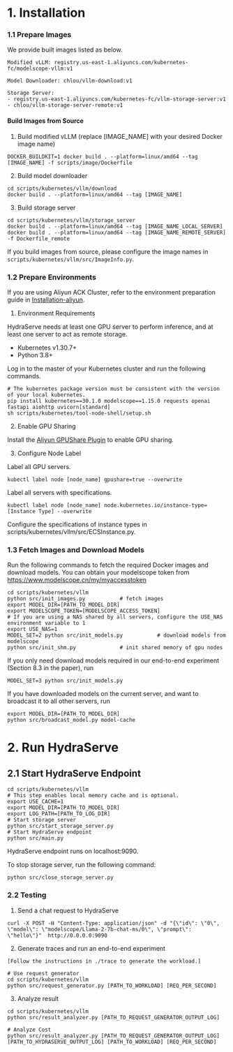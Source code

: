 # 1. Installation

### 1.1 Prepare Images

We provide built images listed as below.

```
Modified vLLM: registry.us-east-1.aliyuncs.com/kubernetes-fc/modelscope-vllm:v1

Model Downloader: chlou/vllm-download:v1

Storage Server:
- registry.us-east-1.aliyuncs.com/kubernetes-fc/vllm-storage-server:v1
- chlou/vllm-storage-server-remote:v1
```

#### Build Images from Source

1. Build modified vLLM (replace [IMAGE_NAME] with your desired Docker image name)

```
DOCKER_BUILDKIT=1 docker build . --platform=linux/amd64 --tag [IMAGE_NAME] -f scripts/image/Dockerfile
```

2. Build model downloader

```
cd scripts/kubernetes/vllm/download
docker build . --platform=linux/amd64 --tag [IMAGE_NAME]
```

3. Build storage server

```
cd scripts/kubernetes/vllm/storage_server
docker build . --platform=linux/amd64 --tag [IMAGE_NAME_LOCAL_SERVER]
docker build . --platform=linux/amd64 --tag [IMAGE_NAME_REMOTE_SERVER] -f Dockerfile_remote
```

If you build images from source, please configure the image names in `scripts/kubernetes/vllm/src/ImageInfo.py`.

### 1.2 Prepare Environments

If you are using Aliyun ACK Cluster, refer to the environment preparation guide in [Installation-aliyun](Installation-aliyun.md).

1. Environment Requirements

HydraServe needs at least one GPU server to perform inference, and at least one server to act as remote storage.
- Kubernetes v1.30.7+
- Python 3.8+

Log in to the master of your Kubernetes cluster and run the following commands.
```
# The kubernetes package version must be consistent with the version of your local kubernetes.
pip install kubernetes==30.1.0 modelscope==1.15.0 requests openai fastapi aiohttp uvicorn[standard]
sh scripts/kubernetes/tool-node-shell/setup.sh
```

2. Enable GPU Sharing

Install the [Aliyun GPUShare Plugin](https://github.com/AliyunContainerService/gpushare-scheduler-extender) to enable GPU sharing.

3. Configure Node Label
   
Label all GPU servers.
```
kubectl label node [node_name] gpushare=true --overwrite
```

Label all servers with specifications.
```
kubectl label node [node_name] node.kubernetes.io/instance-type=[Instance Type] --overwrite
```
Configure the specifications of instance types in scripts/kubernetes/vllm/src/ECSInstance.py.

### 1.3 Fetch Images and Download Models

Run the following commands to fetch the required Docker images and download models. You can obtain your modelscope token from https://www.modelscope.cn/my/myaccesstoken
```
cd scripts/kubernetes/vllm
python src/init_images.py           # fetch images
export MODEL_DIR=[PATH_TO_MODEL_DIR]
export MODELSCOPE_TOKEN=[MODELSCOPE_ACCESS_TOKEN]
# If you are using a NAS shared by all servers, configure the USE_NAS environment variable to 1
export USE_NAS=1
MODEL_SET=2 python src/init_models.py           # download models from modelscope
python src/init_shm.py              # init shared memory of gpu nodes
```

If you only need download models required in our end-to-end experiment (Section 8.3 in the paper), run
```
MODEL_SET=3 python src/init_models.py
```

If you have downloaded models on the current server, and want to broadcast it to all other servers, run
```
export MODEL_DIR=[PATH_TO_MODEL_DIR]
python src/broadcast_model.py model-cache
```

# 2. Run HydraServe

## 2.1 Start HydraServe Endpoint

```
cd scripts/kubernetes/vllm
# This step enables local memory cache and is optional.
export USE_CACHE=1
export MODEL_DIR=[PATH_TO_MODEL_DIR]
export LOG_PATH=[PATH_TO_LOG_DIR]           
# Start storage server
python src/start_storage_server.py  
# Start HydraServe endpoint
python src/main.py                  
```

HydraServe endpoint runs on localhost:9090.

To stop storage server, run the following command:
```
python src/close_storage_server.py
```

### 2.2 Testing

1. Send a chat request to HydraServe
```
curl -X POST -H "Content-Type: application/json" -d "{\"id\": \"0\", \"model\": \"modelscope/Llama-2-7b-chat-ms/0\", \"prompt\": \"hello\"}"  http://0.0.0.0:9090
```

2. Generate traces and run an end-to-end experiment
```
[Follow the instructions in ./trace to generate the workload.]

# Use request generator
cd scripts/kubernetes/vllm
python src/request_generator.py [PATH_TO_WORKLOAD] [REQ_PER_SECOND]
```

3. Analyze result
```
cd scripts/kubernetes/vllm
python src/result_analyzer.py [PATH_TO_REQUEST_GENERATOR_OUTPUT_LOG]

# Analyze Cost
python src/result_analyzer.py [PATH_TO_REQUEST_GENERATOR_OUTPUT_LOG] [PATH_TO_HYDRASERVE_OUTPUT_LOG] [PATH_TO_WORKLOAD] [REQ_PER_SECOND]
```
